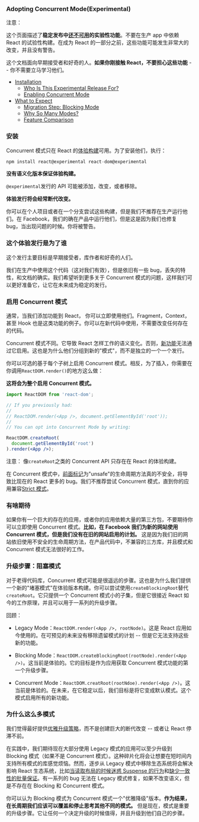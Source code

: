 ### Adopting Concurrent Mode(Experimental)


注意：

这个页面描述了**稳定发布中[还不可用]()的实验性功能**。不要在生产 app 中依赖 React 的试验性构建。在成为 React 的一部分之前，这些功能可能发生非常大的改变，并且没有警告。

这个文档面向早期接受者和好奇的人。**如果你刚接触 React，不要担心这些功能** -- 你不需要立马学习他们。

- [Installation]()
    - [Who Is This Experimental Release For?]()
    - [Enabling Concurrent Mode]()
- [What to Expect]()
    - [Migration Step: Blocking Mode]()
    - [Why So Many Modes?]()
    - [Feature Comparison]()
    
### 安装

Concurrent 模式只在 React 的[体验构建]()可用。为了安装他们，执行：
```jsx harmony
npm install react@experimental react-dom@experimental
```
**没有语义化版本保证体验构建。**

`@experimental`发行的 API 可能被添加，改变，或者移除。


**体验发行将会经常断代改变。**

你可以在个人项目或者在一个分支尝试这些构建，但是我们不推荐在生产运行他们。在 Facebook，我们的确在产品中运行他们，但是这是因为我们也修复 bug，当出现问题的时候。你将被警告。

### 这个体验发行是为了谁

这个发行主要目标是早期接受者，库作者和好奇的人们。

我们在生产中使用这个代码（这对我们有效），但是依旧有一些 bug，丢失的特性，和文档的确实。我们希望听到更多关于 Concurrent 模式的问题，这样我们可以更好准备它，让它在未来成为稳定的发行。


### 启用 Concurrent 模式

通常，当我们添加功能到 React， 你可以立即使用他们。Fragment，Context，甚至 Hook 也是这类功能的例子。你可以在新代码中使用，不需要改变任何存在的代码。

Concurrent 模式不同。它导致 React 怎样工作的语义变化。否则，[新功能]()无法通过它启用。这也是为什么他们分组到新的"模式"，而不是独立的一个一个发行。

你可以可选的基于每个子树上启用 Concurrent 模式。相反，为了插入，你需要在你调用`ReactDOM.render()`的地方这么做：

**这将会为整个<App />启用 Concurrent 模式。**

```jsx harmony
import ReactDOM from 'react-dom';

// If you previously had:
//
// ReactDOM.render(<App />, document.getElementById('root'));
//
// You can opt into Concurrent Mode by writing:

ReactDOM.createRoot(
  document.getElementById('root')
).render(<App />);
```
注意：
像`createRoot`之类的 Concurrent API 只存在在 React 的体验构建。

在 Concurrent 模式中，[前面标记]()为"unsafe"的生命周期方法真的不安全，将导致比现在的 React 更多的 bug。我们不推荐尝试 Concurrent 模式，直到你的应用兼容[Strict 模式]()。


### 有啥期待

如果你有一个巨大的存在的应用，或者你的应用依赖大量的第三方包，不要期待你可以立即使用 Concurrent 模式。**比如，在 Facebook 我们为新的网站使用 Concurrent 模式，但是我们没有在旧的网站启用的计划。** 这是因为我们旧的网站依旧使用不安全的生命周期方法，在产品代码中，不兼容的三方库，并且模式和 Concurrent 模式无法很好的工作。

### 升级步骤：阻塞模式

对于老得代码库，Concurrent 模式可能是很遥远的步骤。这也是为什么我们提供一个新的"堵塞模式"在体验版本构建。你可以尝试使用`createBlockingRoot`替代`createRoot`。它只提供一个 Concurrent 模式小的子集，但是它很接近 React 如今的工作原理，并且可以用于一系列的升级步骤。

回顾：

- Legacy Mode：`ReactDOM.render(<App />, rootNode)`。这是 React 应用如今使用的。在可预见的未来没有移除遗留模式的计划 -- 但是它无法支持这些新的功能。

- Blocking Mode：`ReactDOM.createBlockingRoot(rootNode).render(<App />)`。这当前是体验的。它的目标是作为应用获取 Concurrent 模式功能的第一个升级步骤。

- Concurrent Mode：`ReactDOM.creatRoot(rootNdoe).render(<App />)`。这当前是体验的。在未来，在它稳定以后，我们目标是将它变成默认模式。这个模式启用所有的新功能。

### 为什么这么多模式

我们觉得最好提供[优雅升级策略]()，而不是创建巨大的断代改变 -- 或者让 React 停滞不前。

在实践中，我们期待现在大部分使用 Legacy 模式的应用可以至少升级到 Blocking 模式（如果不是 Concurrent 模式）。这种碎片化将会让想要在短时间内支持所有模式的库感觉烦恼。然而，逐步从 Legacy 模式中移除生态系统将会解决影响 React 生态系统，比如[当读取布局的时候迷惑 Suspense 的行为]()和[缺少一致性的批量保证]()。有一系列的 bug 无法在 Legacy 模式修复，如果不改变语义，但是不存在在 Blocking 和 Concurrent 模式。

你可以认为 Blocking 模式为 Concurrent 模式一个"优雅降级"版本。**作为结果，在长周期我们应该可以覆盖和停止思考其他不同的模式。** 但是现在，模式是重要的升级步骤。它让任何一个决定升级的时候值得，并且升级到他们自己的步骤。







